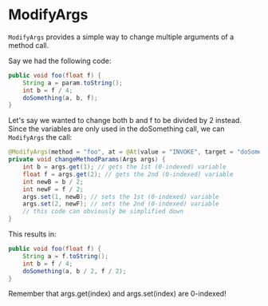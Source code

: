 # ModifyArgs

`ModifyArgs` provides a simple way to change multiple arguments of a method call.

Say we had the following code:

```java
public void foo(float f) {
    String a = param.toString();
    int b = f / 4;
    doSomething(a, b, f);
}
```

Let's say we wanted to change both b and f to be divided by 2 instead. Since the variables are only used in the doSomething call, we can `ModifyArgs` the call:

```java
@ModifyArgs(method = "foo", at = @At(value = "INVOKE", target = "doSomething(Ljava/lang/String;IF)V"))
private void changeMethodParams(Args args) {
    int b = args.get(1); // gets the 1st (0-indexed) variable
    float f = args.get(2); // gets the 2nd (0-indexed) variable
    int newB = b / 2;
    int newF = f / 2;
    args.set(1, newB); // sets the 1st (0-indexed) variable
    args.set(2, newF); // sets the 2nd (0-indexed) variable
    // this code can obviously be simplified down
}
```

This results in:

```java
public void foo(float f) {
    String a = f.toString();
    int b = f / 4;
    doSomething(a, b / 2, f / 2);
}
```

Remember that args.get(index) and args.set(index) are 0-indexed!